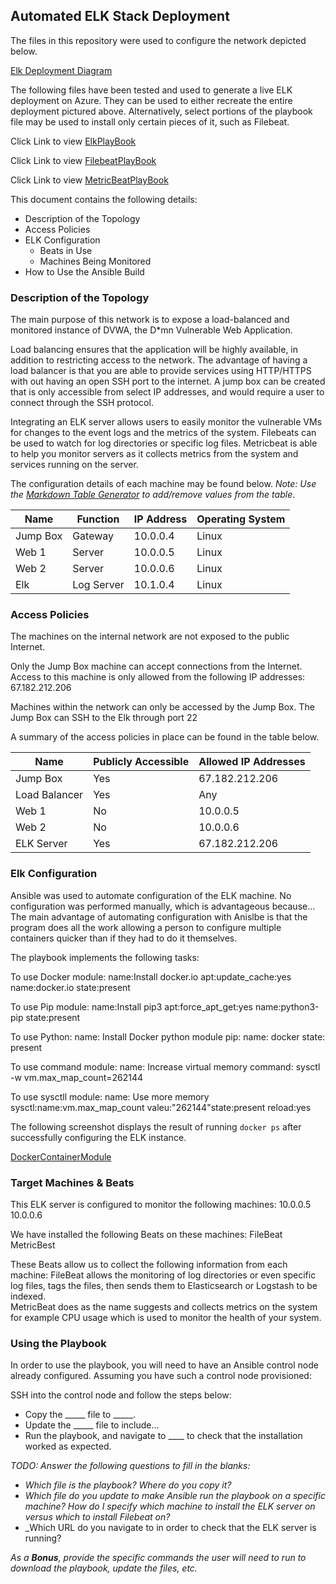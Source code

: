 ## Automated ELK Stack Deployment

The files in this repository were used to configure the network depicted below.

[Elk Deployment Diagram](https://drive.google.com/file/d/1SdAkdIedJS60YqbYH1-PNQrRn1MVoAfY/view?usp=sharing)

The following files have been tested and used to generate a live ELK deployment on Azure. They can be used to either recreate the entire deployment pictured above. Alternatively, select portions of the playbook file may be used to install only certain pieces of it, such as Filebeat.

Click Link to view [ElkPlayBook](https://docs.google.com/document/d/1vMusWICrrrCwiz38tOSiwu0Y9bDw8ir9aBFiqgAFPRo/edit?usp=sharing)

Click Link to view [FilebeatPlayBook](https://docs.google.com/document/d/1h_wC04IJgCAggkhUdcfUrct9aqpFVnBflAWfgTbqfcQ/edit?usp=sharing)

Click Link to view [MetricBeatPlayBook](https://docs.google.com/document/d/19ENDVzMKCAqhpy8mBKDVSI5kZ5n6zhTB6H6Igw12lls/edit?usp=sharing)

This document contains the following details:
- Description of the Topology
- Access Policies
- ELK Configuration
  - Beats in Use
  - Machines Being Monitored
- How to Use the Ansible Build


### Description of the Topology

The main purpose of this network is to expose a load-balanced and monitored instance of DVWA, the D*mn Vulnerable Web Application.

Load balancing ensures that the application will be highly available, in addition to restricting access to the network.
The advantage of having a load balancer is that you are able to provide services using HTTP/HTTPS with out having an open SSH port to the internet.  A jump box can be created that is only accessible from select IP addresses, and would require a user to connect through the SSH protocol.

Integrating an ELK server allows users to easily monitor the vulnerable VMs for changes to the event logs and the metrics of the system.
Filebeats can be used to watch for log directories or specific log files. 
Metricbeat is able to help you monitor servers as it collects metrics from the system and services running on the server.  

The configuration details of each machine may be found below.
_Note: Use the [Markdown Table Generator](http://www.tablesgenerator.com/markdown_tables) to add/remove values from the table_.

| Name     | Function  | IP Address   | Operating System |
|----------|-----------|--------------|------------------|
| Jump Box | Gateway   | 10.0.0.4     | Linux            |
| Web 1    | Server    | 10.0.0.5     | Linux            |
| Web 2    | Server    | 10.0.0.6     | Linux            |
| Elk      | Log Server| 10.1.0.4     | Linux            |

### Access Policies

The machines on the internal network are not exposed to the public Internet. 

Only the Jump Box machine can accept connections from the Internet. Access to this machine is only allowed from the following IP addresses:
     67.182.212.206

Machines within the network can only be accessed by the Jump Box.
The Jump Box can SSH to the Elk through port 22

A summary of the access policies in place can be found in the table below.

| Name          | Publicly Accessible | Allowed IP Addresses |
|---------------|---------------------|----------------------|
| Jump Box      | Yes                 | 67.182.212.206       |
| Load Balancer | Yes                 | Any                  |
| Web 1         | No                  | 10.0.0.5             |
| Web 2         | No                  | 10.0.0.6             |
| ELK Server    | Yes                 | 67.182.212.206       |

### Elk Configuration

Ansible was used to automate configuration of the ELK machine. No configuration was performed manually, which is advantageous because...
The main advantage of automating configuration with Anislbe is that the program does all the work allowing a person to configure multiple containers quicker than if they had to do it themselves.  

The playbook implements the following tasks:

To use Docker module:  name:Install docker.io apt:update_cache:yes name:docker.io state:present

To use Pip module:  name:Install pip3 apt:force_apt_get:yes name:python3-pip state:present 

To use Python:  name: Install Docker python module pip: name: docker state: present 

To use command module:  name: Increase virtual memory command: sysctl -w vm.max_map_count=262144

To use sysctll module:  name: Use more memory sysctl:name:vm.max_map_count valeu:"262144"state:present reload:yes

The following screenshot displays the result of running `docker ps` after successfully configuring the ELK instance.

[DockerContainerModule](https://github.com/Slywon/Project1/blob/1f8dae9316bac26186d349730800ec62de433a0b/Docker_container_module_screenshot)

### Target Machines & Beats
This ELK server is configured to monitor the following machines:
10.0.0.5
10.0.0.6

We have installed the following Beats on these machines:
 FileBeat
 MetricBest 

These Beats allow us to collect the following information from each machine:
FileBeat allows the monitoring of log directories or even specific log files, tags the files, then sends them to Elasticsearch or Logstash to be indexed.  
MetricBeat does as the name suggests and collects metrics on the system for example CPU usage which is used to monitor the health of your system.  

### Using the Playbook
In order to use the playbook, you will need to have an Ansible control node already configured. Assuming you have such a control node provisioned: 

SSH into the control node and follow the steps below:
- Copy the _____ file to _____.
- Update the _____ file to include...
- Run the playbook, and navigate to ____ to check that the installation worked as expected.

_TODO: Answer the following questions to fill in the blanks:_
- _Which file is the playbook? Where do you copy it?_
- _Which file do you update to make Ansible run the playbook on a specific machine? How do I specify which machine to install the ELK server on versus which to install Filebeat on?_
- _Which URL do you navigate to in order to check that the ELK server is running?

_As a **Bonus**, provide the specific commands the user will need to run to download the playbook, update the files, etc._
